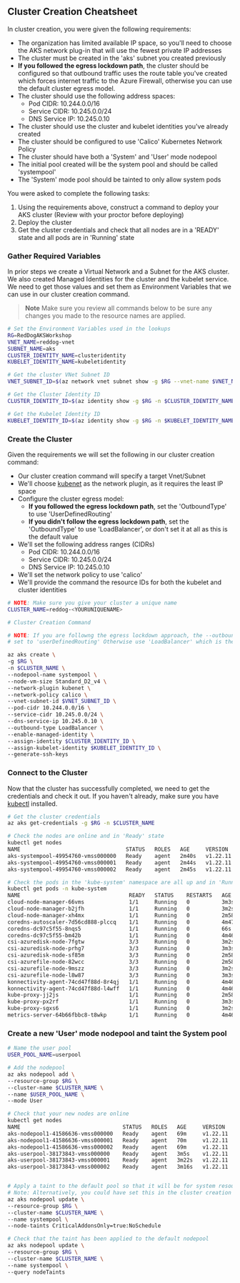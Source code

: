 ## Cluster Creation Cheatsheet

In cluster creation, you were given the following requirements:

* The organization has limited available IP space, so you'll need to choose the AKS network plug-in that will use the fewest private IP addresses
* The cluster must be created in the 'aks' subnet you created previously
* **If you followed the egress lockdown path**, the cluster should be configured so that outbound traffic uses the route table you've created which forces internet traffic to the Azure Firewall, otherwise you can use the default cluster egress model.
* The cluster should use the following address spaces:
    * Pod CIDR: 10.244.0.0/16
    * Service CIDR: 10.245.0.0/24
    * DNS Service IP: 10.245.0.10
* The cluster should use the cluster and kubelet identities you've already created
* The cluster should be configured to use 'Calico' Kubernetes Network Policy
* The cluster should have both a 'System' and 'User' mode nodepool
* The initial pool created will be the system pool and should be called 'systempool'
* The 'System' mode pool should be tainted to only allow system pods

You were asked to complete the following tasks:

1. Using the requirements above, construct a command to deploy your AKS cluster (Review with your proctor before deploying)
2. Deploy the cluster
3. Get the cluster credentials and check that all nodes are in a 'READY' state and all pods are in 'Running' state

### Gather Required Variables

In prior steps we create a Virtual Network and a Subnet for the AKS cluster. We also created Managed Identities for the cluster and the kubelet service. We need to get those values and set them as Environment Variables that we can use in our cluster creation command.

> **Note**
> Make sure you review all commands below to be sure any changes you made to the resource names are applied.

```bash
# Set the Environment Variables used in the lookups
RG=RedDogAKSWorkshop
VNET_NAME=reddog-vnet
SUBNET_NAME=aks
CLUSTER_IDENTITY_NAME=clusteridentity
KUBELET_IDENTITY_NAME=kubeletidentity

# Get the cluster VNet Subnet ID
VNET_SUBNET_ID=$(az network vnet subnet show -g $RG --vnet-name $VNET_NAME -n $SUBNET_NAME -o tsv --query id)

# Get the Cluster Identity ID
CLUSTER_IDENTITY_ID=$(az identity show -g $RG -n $CLUSTER_IDENTITY_NAME -o tsv --query id)

# Get the Kubelet Identity ID
KUBELET_IDENTITY_ID=$(az identity show -g $RG -n $KUBELET_IDENTITY_NAME -o tsv --query id)
```

### Create the Cluster

Given the requirements we will set the following in our cluster creation command:

* Our cluster creation command will specify a target Vnet/Subnet
* We'll choose [kubenet](https://docs.microsoft.com/en-us/azure/aks/configure-kubenet) as the network plugin, as it requires the least IP space
* Configure the cluster egress model:
  * **If you followed the egress lockdown path**, set the 'OutboundType' to use 'UserDefinedRouting'
  * **If you didn't follow the egress lockdown path**, set the 'OutboundType' to use 'LoadBalancer', or don't set it at all as this is the default value
* We'll set the following address ranges (CIDRs)
    * Pod CIDR: 10.244.0.0/16
    * Service CIDR: 10.245.0.0/24
    * DNS Service IP: 10.245.0.10
* We'll set the network policy to use 'calico'
* We'll provide the command the resource IDs for both the kubelet and cluster identities

```bash
# NOTE: Make sure you give your cluster a unique name
CLUSTER_NAME=reddog-<YOURUNIQUENAME>

# Cluster Creation Command

# NOTE: If you are followng the egress lockdown approach, the --outbound-type must be
# set to 'userDefinedRouting' Otherwise use 'LoadBalancer' which is the default

az aks create \
-g $RG \
-n $CLUSTER_NAME \
--nodepool-name systempool \
--node-vm-size Standard_D2_v4 \
--network-plugin kubenet \
--network-policy calico \
--vnet-subnet-id $VNET_SUBNET_ID \
--pod-cidr 10.244.0.0/16 \
--service-cidr 10.245.0.0/24 \
--dns-service-ip 10.245.0.10 \
--outbound-type LoadBalancer \
--enable-managed-identity \
--assign-identity $CLUSTER_IDENTITY_ID \
--assign-kubelet-identity $KUBELET_IDENTITY_ID \
--generate-ssh-keys
```

### Connect to the Cluster

Now that the cluster has successfully completed, we need to get the credentials and check it out. If you haven't already, make sure you have [kubectl](https://kubernetes.io/docs/tasks/tools/) installed.

```bash
# Get the cluster credentials
az aks get-credentials -g $RG -n $CLUSTER_NAME

# Check the nodes are online and in 'Ready' state
kubectl get nodes
NAME                                 STATUS   ROLES   AGE     VERSION
aks-systempool-49954760-vmss000000   Ready    agent   2m40s   v1.22.11
aks-systempool-49954760-vmss000001   Ready    agent   2m44s   v1.22.11
aks-systempool-49954760-vmss000002   Ready    agent   2m45s   v1.22.11

# Check the pods in the 'kube-system' namespace are all up and in 'Running' state
kubectl get pods -n kube-system
NAME                                  READY   STATUS    RESTARTS   AGE
cloud-node-manager-66vms              1/1     Running   0          3m3s
cloud-node-manager-b2jfh              1/1     Running   0          3m2s
cloud-node-manager-xh4mx              1/1     Running   0          2m58s
coredns-autoscaler-7d56cd888-plccq    1/1     Running   0          4m47s
coredns-dc97c5f55-8nqs5               1/1     Running   0          66s
coredns-dc97c5f55-bm42b               1/1     Running   0          4m46s
csi-azuredisk-node-7fgtw              3/3     Running   0          3m2s
csi-azuredisk-node-prhg7              3/3     Running   0          3m3s
csi-azuredisk-node-sf85m              3/3     Running   0          2m58s
csi-azurefile-node-82wcc              3/3     Running   0          2m58s
csi-azurefile-node-9mszz              3/3     Running   0          3m2s
csi-azurefile-node-l8w87              3/3     Running   0          3m3s
konnectivity-agent-74cd47f88d-8r4qj   1/1     Running   0          4m46s
konnectivity-agent-74cd47f88d-l4wff   1/1     Running   0          4m46s
kube-proxy-jj2js                      1/1     Running   0          2m58s
kube-proxy-px2rf                      1/1     Running   0          3m3s
kube-proxy-sgxs6                      1/1     Running   0          3m2s
metrics-server-64b66fbbc8-t8wkp       1/1     Running   0          4m46s
```

### Create a new 'User' mode nodepool and taint the System pool


```bash
# Name the user pool
USER_POOL_NAME=userpool

# Add the nodepool
az aks nodepool add \
--resource-group $RG \
--cluster-name $CLUSTER_NAME \
--name $USER_POOL_NAME \
--mode User

# Check that your new nodes are online
kubectl get nodes
NAME                                STATUS   ROLES   AGE     VERSION
aks-nodepool1-41586636-vmss000000   Ready    agent   69m     v1.22.11
aks-nodepool1-41586636-vmss000001   Ready    agent   70m     v1.22.11
aks-nodepool1-41586636-vmss000002   Ready    agent   69m     v1.22.11
aks-userpool-38173843-vmss000000    Ready    agent   3m5s    v1.22.11
aks-userpool-38173843-vmss000001    Ready    agent   3m22s   v1.22.11
aks-userpool-38173843-vmss000002    Ready    agent   3m16s   v1.22.11


# Apply a taint to the default pool so that it will be for system resources only
# Note: Alternatively, you could have set this in the cluster creation step
az aks nodepool update \
--resource-group $RG \
--cluster-name $CLUSTER_NAME \
--name systempool \
--node-taints CriticalAddonsOnly=true:NoSchedule

# Check that the taint has been applied to the default nodepool
az aks nodepool update \
--resource-group $RG \
--cluster-name $CLUSTER_NAME \
--name systempool \
--query nodeTaints
```
